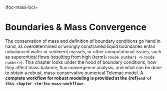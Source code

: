 (foc-mass-bc)=
# Boundaries & Mass Convergence

The conservation of mass and definition of boundary conditions go hand in hand, as overdetermined or wrongly constrained liquid boundaries entail unbalanced water or sediment masses, or other computational issues, such as supercritical flows (resulting from high {term}`Froude numbers <Froude number>`). This chapter looks under the hood of boundary conditions, how they affect mass balance, flux convergence analysis, and what can be done to obtain a robust, mass-conservative numerical Telemac model. A **complete workflow for robust modeling is provided at the {ref}`end of this chapter <tm-foc-mass-workflow>`**.

